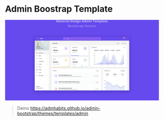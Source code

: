 # Admin Boostrap Template 
![screen demo](https://github.com/admhabits/admin-bootstrap/blob/master/admin.jpeg?raw=true)
> Demo https://admhabits.github.io/admin-bootstrap/themes/templates/admin
